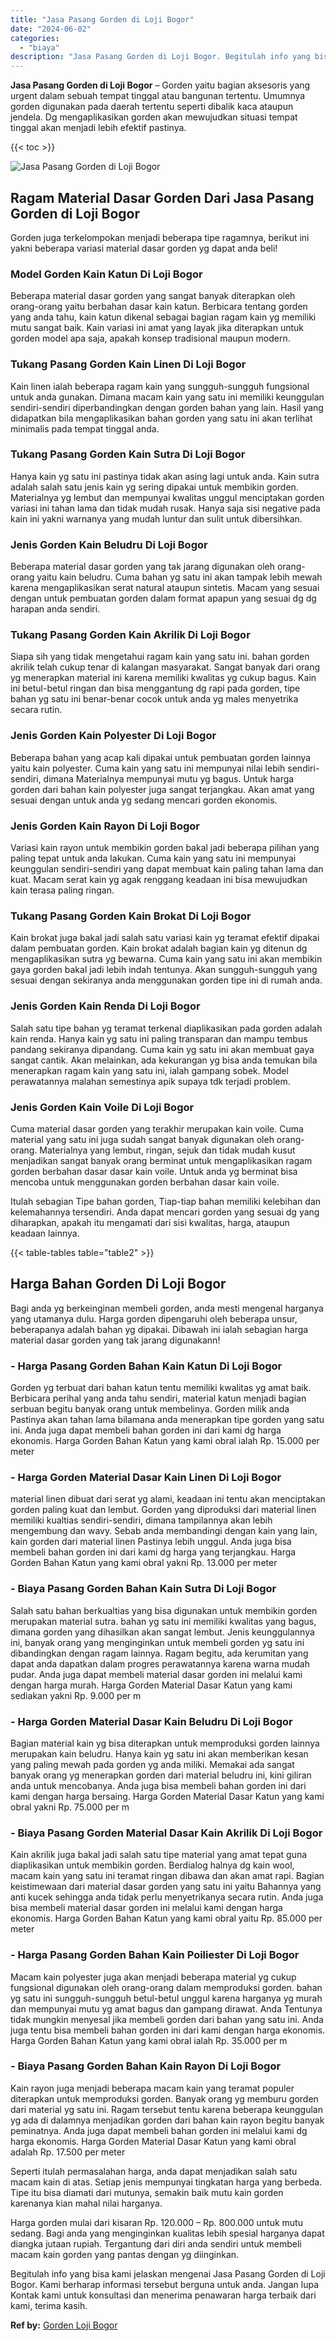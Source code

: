 ```yaml
---
title: "Jasa Pasang Gorden di Loji Bogor"
date: "2024-06-02"
categories: 
  - "biaya"
description: "Jasa Pasang Gorden di Loji Bogor. Begitulah info yang bisa kami jelaskan mengenai Jasa Pasang Gorden di Loji Bogor. Kami berharap informasi tersebut berguna..."
---
```


**Jasa Pasang Gorden di Loji Bogor** – Gorden yaitu bagian aksesoris yang urgent dalam sebuah tempat tinggal atau bangunan tertentu. Umumnya gorden digunakan pada daerah tertentu seperti dibalik kaca ataupun jendela. Dg mengaplikasikan gorden akan mewujudkan situasi tempat tinggal akan menjadi lebih efektif pastinya.

{{< toc >}}

![Jasa Pasang Gorden di Loji Bogor](/images/pasang-gorden-murah08.png)

## Ragam Material Dasar Gorden Dari Jasa Pasang Gorden di Loji Bogor

Gorden juga terkelompokan menjadi beberapa tipe ragamnya, berikut ini yakni beberapa variasi material dasar gorden yg dapat anda beli!

### Model Gorden Kain Katun Di Loji Bogor

Beberapa material dasar gorden yang sangat banyak diterapkan oleh orang-orang yaitu berbahan dasar kain katun. Berbicara tentang gorden yang anda tahu, kain katun dikenal sebagai bagian ragam kain yg memiliki mutu sangat baik. Kain variasi ini amat yang layak jika diterapkan untuk gorden model apa saja, apakah konsep tradisional maupun modern.

### Tukang Pasang Gorden Kain Linen Di Loji Bogor

Kain linen ialah beberapa ragam kain yang sungguh-sungguh fungsional untuk anda gunakan. Dimana macam kain yang satu ini memiliki keunggulan sendiri-sendiri diperbandingkan dengan gorden bahan yang lain. Hasil yang didapatkan bila mengaplikasikan bahan gorden yang satu ini akan terlihat minimalis pada tempat tinggal anda.

### Tukang Pasang Gorden Kain Sutra Di Loji Bogor

Hanya kain yg satu ini pastinya tidak akan asing lagi untuk anda. Kain sutra adalah salah satu jenis kain yg sering dipakai untuk membikin gorden. Materialnya yg lembut dan mempunyai kwalitas unggul menciptakan gorden variasi ini tahan lama dan tidak mudah rusak. Hanya saja sisi negative pada kain ini yakni warnanya yang mudah luntur dan sulit untuk dibersihkan.

### Jenis Gorden Kain Beludru Di Loji Bogor

Beberapa material dasar gorden yang tak jarang digunakan oleh orang-orang yaitu kain beludru. Cuma bahan yg satu ini akan tampak lebih mewah karena mengaplikasikan serat natural ataupun sintetis. Macam yang sesuai dengan untuk pembuatan gorden dalam format apapun yang sesuai dg dg harapan anda sendiri.

### Tukang Pasang Gorden Kain Akrilik Di Loji Bogor

Siapa sih yang tidak mengetahui ragam kain yang satu ini. bahan gorden akrilik telah cukup tenar di kalangan masyarakat. Sangat banyak dari orang yg menerapkan material ini karena memiliki kwalitas yg cukup bagus. Kain ini betul-betul ringan dan bisa menggantung dg rapi pada gorden, tipe bahan yg satu ini benar-benar cocok untuk anda yg males menyetrika secara rutin.

### Jenis Gorden Kain Polyester Di Loji Bogor

Beberapa bahan yang acap kali dipakai untuk pembuatan gorden lainnya yaitu kain polyester. Cuma kain yang satu ini mempunyai nilai lebih sendiri-sendiri, dimana Materialnya mempunyai mutu yg bagus. Untuk harga gorden dari bahan kain polyester juga sangat terjangkau. Akan amat yang sesuai dengan untuk anda yg sedang mencari gorden ekonomis.

### Jenis Gorden Kain Rayon Di Loji Bogor

Variasi kain rayon untuk membikin gorden bakal jadi beberapa pilihan yang paling tepat untuk anda lakukan. Cuma kain yang satu ini mempunyai keunggulan sendiri-sendiri yang dapat membuat kain paling tahan lama dan kuat. Macam serat kain yg agak renggang keadaan ini bisa mewujudkan kain terasa paling ringan.

### Tukang Pasang Gorden Kain Brokat Di Loji Bogor

Kain brokat juga bakal jadi salah satu variasi kain yg teramat efektif dipakai dalam pembuatan gorden. Kain brokat adalah bagian kain yg ditenun dg mengaplikasikan sutra yg bewarna. Cuma kain yang satu ini akan membikin gaya gorden bakal jadi lebih indah tentunya. Akan sungguh-sungguh yang sesuai dengan sekiranya anda menggunakan gorden tipe ini di rumah anda.

### Jenis Gorden Kain Renda Di Loji Bogor

Salah satu tipe bahan yg teramat terkenal diaplikasikan pada gorden adalah kain renda. Hanya kain yg satu ini paling transparan dan mampu tembus pandang sekiranya dipandang. Cuma kain yg satu ini akan membuat gaya sangat cantik. Akan melainkan, ada kekurangan yg bisa anda temukan bila menerapkan ragam kain yang satu ini, ialah gampang sobek. Model perawatannya malahan semestinya apik supaya tdk terjadi problem.

### Jenis Gorden Kain Voile Di Loji Bogor

Cuma material dasar gorden yang terakhir merupakan kain voile. Cuma material yang satu ini juga sudah sangat banyak digunakan oleh orang-orang. Materialnya yang lembut, ringan, sejuk dan tidak mudah kusut menjadikan sangat banyak orang berminat untuk mengaplikasikan ragam gorden berbahan dasar dasar kain voile. Untuk anda yg berminat bisa mencoba untuk menggunakan gorden berbahan dasar kain voile.

Itulah sebagian Tipe bahan gorden, Tiap-tiap bahan memiliki kelebihan dan kelemahannya tersendiri. Anda dapat mencari gorden yang sesuai dg yang diharapkan, apakah itu mengamati dari sisi kwalitas, harga, ataupun keadaan lainnya.

{{< table-tables table="table2" >}}

## Harga Bahan Gorden Di Loji Bogor

Bagi anda yg berkeinginan membeli gorden, anda mesti mengenal harganya yang utamanya dulu. Harga gorden dipengaruhi oleh beberapa unsur, beberapanya adalah bahan yg dipakai. Dibawah ini ialah sebagian harga material dasar gorden yang tak jarang digunakann!

### \- Harga Pasang Gorden Bahan Kain Katun Di Loji Bogor

Gorden yg terbuat dari bahan katun tentu memiliki kwalitas yg amat baik. Berbicara perihal yang anda tahu sendiri, material katun menjadi bagian serbuan begitu banyak orang untuk membelinya. Gorden milik anda Pastinya akan tahan lama bilamana anda menerapkan tipe gorden yang satu ini. Anda juga dapat membeli bahan gorden ini dari kami dg harga ekonomis. Harga Gorden Bahan Katun yang kami obral ialah Rp. 15.000 per meter

### \- Harga Gorden Material Dasar Kain Linen Di Loji Bogor

material linen dibuat dari serat yg alami, keadaan ini tentu akan menciptakan gorden paling kuat dan lembut. Gorden yang diproduksi dari material linen memiliki kualtias sendiri-sendiri, dimana tampilannya akan lebih mengembung dan wavy. Sebab anda membandingi dengan kain yang lain, kain gorden dari material linen Pastinya lebih unggul. Anda juga bisa membeli bahan gorden ini dari kami dg harga yang terjangkau. Harga Gorden Bahan Katun yang kami obral yakni Rp. 13.000 per meter

### \- Biaya Pasang Gorden Bahan Kain Sutra Di Loji Bogor

Salah satu bahan berkualtias yang bisa digunakan untuk membikin gorden merupakan material sutra. bahan yg satu ini memiliki kwalitas yang bagus, dimana gorden yang dihasilkan akan sangat lembut. Jenis keunggulannya ini, banyak orang yang menginginkan untuk membeli gorden yg satu ini dibandingkan dengan ragam lainnya. Ragam begitu, ada kerumitan yang dapat anda dapatkan dalam progres perawatannya karena warna mudah pudar. Anda juga dapat membeli material dasar gorden ini melalui kami dengan harga murah. Harga Gorden Material Dasar Katun yang kami sediakan yakni Rp. 9.000 per m

### \- Harga Gorden Material Dasar Kain Beludru Di Loji Bogor

Bagian material kain yg bisa diterapkan untuk memproduksi gorden lainnya merupakan kain beludru. Hanya kain yg satu ini akan memberikan kesan yang paling mewah pada gorden yg anda miliki. Memakai ada sangat banyak orang yg menerapkan gorden dari material beludru ini, kini giliran anda untuk mencobanya. Anda juga bisa membeli bahan gorden ini dari kami dengan harga bersaing. Harga Gorden Material Dasar Katun yang kami obral yakni Rp. 75.000 per m

### \- Biaya Pasang Gorden Material Dasar Kain Akrilik Di Loji Bogor

Kain akrilik juga bakal jadi salah satu tipe material yang amat tepat guna diaplikasikan untuk membikin gorden. Berdialog halnya dg kain wool, macam kain yang satu ini teramat ringan dibawa dan akan amat rapi. Bagian keistimewaan dari material dasar gorden yang satu ini yaitu Bahannya yang anti kucek sehingga anda tidak perlu menyetrikanya secara rutin. Anda juga bisa membeli material dasar gorden ini melalui kami dengan harga ekonomis. Harga Gorden Bahan Katun yang kami obral yaitu Rp. 85.000 per meter

### \- Harga Pasang Gorden Bahan Kain Poiliester Di Loji Bogor

Macam kain polyester juga akan menjadi beberapa material yg cukup fungsional digunakan oleh orang-orang dalam memproduksi gorden. bahan yg satu ini sungguh-sungguh betul-betul unggul karena harganya yg murah dan mempunyai mutu yg amat bagus dan gampang dirawat. Anda Tentunya tidak mungkin menyesal jika membeli gorden dari bahan yang satu ini. Anda juga tentu bisa membeli bahan gorden ini dari kami dengan harga ekonomis. Harga Gorden Bahan Katun yang kami obral ialah Rp. 35.000 per m

### \- Biaya Pasang Gorden Bahan Kain Rayon Di Loji Bogor

Kain rayon juga menjadi beberapa macam kain yang teramat populer diterapkan untuk memproduksi gorden. Banyak orang yg memburu gorden dari material yg satu ini. Ragam tersebut tentu karena beberapa keunggulan yg ada di dalamnya menjadikan gorden dari bahan kain rayon begitu banyak peminatnya. Anda juga dapat membeli bahan gorden ini melalui kami dg harga ekonomis. Harga Gorden Material Dasar Katun yang kami obral adalah Rp. 17.500 per meter

Seperti itulah permasalahan harga, anda dapat menjadikan salah satu macam kain di atas. Setiap jenis mempunyai tingkatan harga yang berbeda. Tipe itu bisa diamati dari mutunya, semakin baik mutu kain gorden karenanya kian mahal nilai harganya.

Harga gorden mulai dari kisaran Rp. 120.000 – Rp. 800.000 untuk mutu sedang. Bagi anda yang menginginkan kualitas lebih spesial harganya dapat diangka jutaan rupiah. Tergantung dari diri anda sendiri untuk membeli macam kain gorden yang pantas dengan yg diinginkan.

Begitulah info yang bisa kami jelaskan mengenai Jasa Pasang Gorden di Loji Bogor. Kami berharap informasi tersebut berguna untuk anda. Jangan lupa Kontak kami untuk konsultasi dan menerima penawaran harga terbaik dari kami, terima kasih.

**Ref by:**  [Gorden  Loji Bogor](https://id.wikipedia.org/wiki/Gorden)
